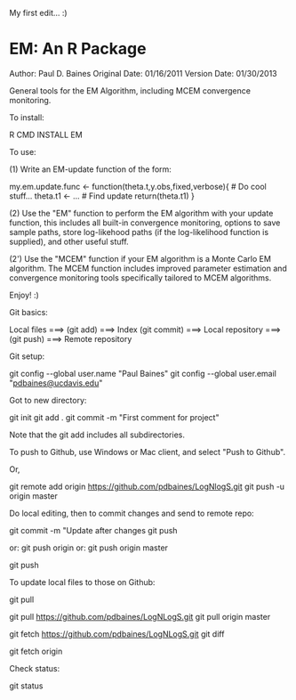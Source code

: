 My first edit... :)

EM: An R Package
================

Author: Paul D. Baines
Original Date: 01/16/2011
Version Date: 01/30/2013

General tools for the EM Algorithm, including MCEM convergence monitoring.

To install:

R CMD INSTALL EM

To use:

(1) Write an EM-update function of the form:

  my.em.update.func <- function(theta.t,y.obs,fixed,verbose){
    # Do cool stuff...
    theta.t1 <- ... # Find update
    return(theta.t1)
  }

(2) Use the "EM" function to perform the EM algorithm with your update function,
    this includes all built-in convergence monitoring, options to save sample
    paths, store log-likehood paths (if the log-likelihood function is supplied), 
    and other useful stuff.

(2') Use the "MCEM" function if your EM algorithm is a Monte Carlo EM algorithm.
     The MCEM function includes improved parameter estimation and convergence
     monitoring tools specifically tailored to MCEM algorithms.

Enjoy! :)

Git basics:

Local files ===> (git add) ===> Index (git commit) ===> Local repository ===> (git push) ===> Remote repository


Git setup:

git config --global user.name "Paul Baines"
git config --global user.email "pdbaines@ucdavis.edu"

Got to new directory:

git init
git add . 
git commit -m "First comment for project"

Note that the git add includes all subdirectories.

To push to Github, use Windows or Mac client, and select "Push to Github".

Or, 

git remote add origin https://github.com/pdbaines/LogNlogS.git
git push -u origin master

Do local editing, then to commit changes and send to remote repo:

git commit -m "Update after changes
git push

or: git push origin
or: git push origin master

git push 

To update local files to those on Github:

git pull

git pull https://github.com/pdbaines/LogNLogS.git
git pull origin master

git fetch https://github.com/pdbaines/LogNLogS.git
git diff

git fetch origin

Check status:

git status



